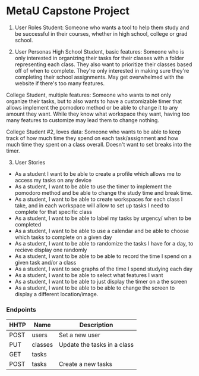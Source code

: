 # MetaU Capstone Project

1. User Roles 
Student: Someone who wants a tool to help them study and be successful in their courses, whether in high school, college or grad school. 

2. User Personas
High School Student, basic features: Someone who is only interested in organizing their tasks for their classes with a folder representing each class. They also want to prioritize their classes based off of when to complete. They're only interested in making sure they're completing their school assignments. May get overwhelmed with the website if there's too many features.

College Student, multiple features: Someone who wants to not only organize their tasks, but to also wants to have a customizable timer that allows implement the pomodoro method or be able to change it to any amount they want. While they know what workspace they want, having too many features to customize may lead them to change nothing.

College Student #2, loves data: Someone who wants to be able to keep track of how much time they spend on each task/assignment and how much time they spent on a class overall. Doesn't want to set breaks into the timer. 

3. User Stories
* As a student I want to be able to create a profile which allows me to access my tasks on any device
* As a student, I want to be able to use the timer to implement the pomodoro method and be able to change the study time and break time.
* As a student, I want to be able to create workspaces for each class I take, and in each workspace will allow to set up tasks I need to complete for that specific class
* As a student, I want to be able to label my tasks by urgency/ when to be completed
* As a student, I want to be able to use a calendar and be able to choose which tasks to complete on a given day
* As a student, I want to be able to randomize the tasks I have for a day, to recieve display one randomly
* As a student, I want to be able to be able to record the time I spend on a given task and/or a class
* As a student, I want to see graphs of the time I spend studying each day
* As a student, I want to be able to select what features I want
* As a student, I want to be able to just display the timer on a the screen
* As a student, I want to be able to be able to change the screen to display a different location/image.

### Endpoints
|HHTP | Name| Description |
| --- | --- | --- |
|POST | users | Set a new user|
|PUT  | classes | Update the tasks in a class |
|GET  | tasks | |
|POST | tasks | Create a new tasks|


